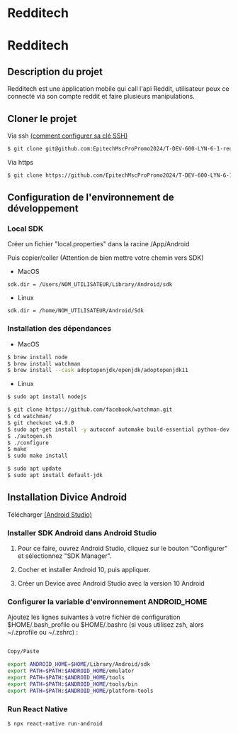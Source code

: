 # Redditech

# Redditech

## Description du projet

Redditech est une application mobile qui call l'api Reddit, utilisateur peux ce connecté via son compte reddit et faire plusieurs manipulations.

## Cloner le projet

Via ssh [(comment configurer sa clé SSH)](https://docs.github.com/en/github/authenticating-to-github/connecting-to-github-with-ssh/generating-a-new-ssh-key-and-adding-it-to-the-ssh-agent)

```bash
$ git clone git@github.com:EpitechMscProPromo2024/T-DEV-600-LYN-6-1-redditech-kamel1.blua.git
```

Via https

```bash
$ git clone https://github.com/EpitechMscProPromo2024/T-DEV-600-LYN-6-1-redditech-kamel1.blua.git
```

## Configuration de l'environnement de développement

### Local SDK

Créer un fichier "local.properties" dans la racine /App/Android

Puis copier/coller (Attention de bien mettre votre chemin vers SDK)

- MacOS
```
sdk.dir = /Users/NOM_UTILISATEUR/Library/Android/sdk
```

- Linux
```
sdk.dir = /home/NOM_UTILISATEUR/Android/Sdk
```

### Installation des dépendances

- MacOS

```bash
$ brew install node
$ brew install watchman
$ brew install --cask adoptopenjdk/openjdk/adoptopenjdk11
```

- Linux

```bash
$ sudo apt install nodejs

$ git clone https://github.com/facebook/watchman.git
$ cd watchman/
$ git checkout v4.9.0
$ sudo apt-get install -y autoconf automake build-essential python-dev libssl-dev libtool
$ ./autogen.sh
$ ./configure
$ make
$ sudo make install

$ sudo apt update
$ sudo apt install default-jdk
```

##  Installation Divice Android

Télécharger [(Android Studio)](https://developer.android.com/studio?hl=fr&gclid=Cj0KCQiAmKiQBhClARIsAKtSj-kX8fYX2-GmD3T_lbO5aMbrvij8iBmb-xpBzi41OnP-CH53ZTDJ2zQaApUaEALw_wcB&gclsrc=aw.ds)

### Installer SDK Android dans Android Studio

1) Pour ce faire, ouvrez Android Studio, cliquez sur le bouton "Configurer" et sélectionnez "SDK Manager".

2) Cocher et installer Android 10, puis appliquer.

3) Créer un Device avec Android Studio avec la version 10 Android

### Configurer la variable d'environnement ANDROID_HOME

Ajoutez les lignes suivantes à votre fichier de configuration $HOME/.bash_profile ou $HOME/.bashrc (si vous utilisez zsh, alors ~/.zprofile ou ~/.zshrc) :

```bash

Copy/Paste

export ANDROID_HOME=$HOME/Library/Android/sdk
export PATH=$PATH:$ANDROID_HOME/emulator
export PATH=$PATH:$ANDROID_HOME/tools
export PATH=$PATH:$ANDROID_HOME/tools/bin
export PATH=$PATH:$ANDROID_HOME/platform-tools
```

### Run React Native

```bash
$ npx react-native run-android
```
